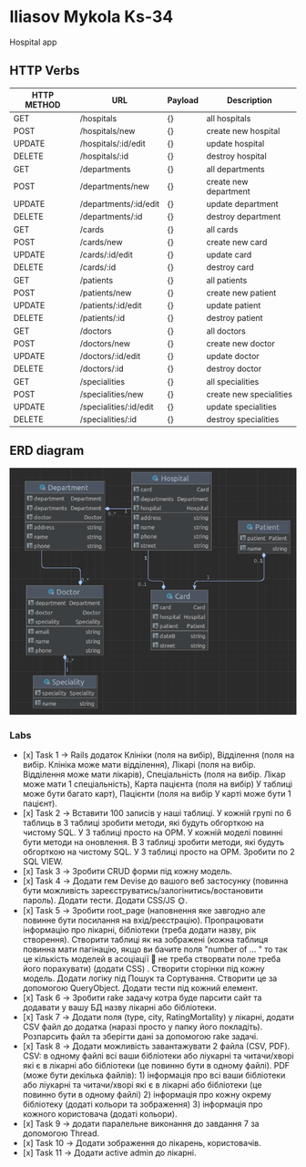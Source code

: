 # Iliasov Mykola Ks-34
Hospital app

## HTTP Verbs
| HTTP METHOD | URL                    | Payload | Description            |
|-------------|------------------------|---------|------------------------|
| GET         | /hospitals             | {}      | all hospitals          |
| POST        | /hospitals/new         | {}      | create new hospital    |
| UPDATE      | /hospitals/:id/edit    | {}      | update hospital        |
| DELETE      | /hospitals/:id         | {}      | destroy hospital       |
| GET         | /departments           | {}      | all departments        |
| POST        | /departments/new       | {}      | create new department  |
| UPDATE      | /departments/:id/edit  | {}      | update department      |
| DELETE      | /departments/:id       | {}      | destroy department     |
| GET         | /cards                 | {}      | all cards              |
| POST        | /cards/new             | {}      | create new card        |
| UPDATE      | /cards/:id/edit        | {}      | update card            |
| DELETE      | /cards/:id             | {}      | destroy card           |
| GET         | /patients              | {}      | all patients           |
| POST        | /patients/new          | {}      | create new patient     |
| UPDATE      | /patients/:id/edit     | {}      | update patient         |
| DELETE      | /patients/:id          | {}      | destroy patient        |
| GET         | /doctors               | {}      | all doctors            |
| POST        | /doctors/new           | {}      | create new doctor      |
| UPDATE      | /doctors/:id/edit      | {}      | update doctor          |
| DELETE      | /doctors/:id           | {}      | destroy doctor         |
| GET         | /specialities          | {}      | all specialities       |
| POST        | /specialities/new      | {}      | create new specialities|
| UPDATE      | /specialities/:id/edit | {}      | update specialities    |
| DELETE      | /specialities/:id      | {}      | destroy specialities   |


## ERD diagram
![img.png](img.png)

### Labs

- [х] Task 1 -> Rails додаток Клініки (поля на вибір), Відділення (поля на вибір. Клініка може мати відділення), Лікарі (поля на вибір. Відділення може мати лікарів), Спеціальність (поля на вибір. Лікар може мати 1 спеціальність), Карта пацієнта (поля на вибір) У таблиці може бути багато карт), Пацієнти (поля на вибір У карті може бути 1 пацієнт).
- [х] Task 2 -> Вставити 100 записів у наші таблиці. У кожній групі по 6 таблиць в 3 таблиці зробити методи, які будуть обгорткою на чистому SQL. У 3 таблиці просто на ОРМ. У кожній моделі повинні бути методи на оновлення. В 3 таблиці зробити методи, які будуть обгорткою на чистому SQL. У 3 таблиці просто на ОРМ. Зробити по 2 SQL VIEW.
- [х] Task 3 -> Зробити CRUD форми під кожну модель.
- [х] Task 4 -> Додати гем Devise до вашого веб застосунку (повинна бути можливість зареєструватись/залогінитись/востановити пароль). Додати тести. Додати CSS/JS 🌞.
- [х] Task 5 -> Зробити root_page (наповнення яке завгодно але повинне бути посилання на вхід/реєстрацію). Пропрацювати інформацію про лікарні, бібліотеки (треба додати назву, рік створення). Створити таблиці як на зображені (кожна таблиця повинна мати пагінацію, якщо ви бачите поля "number of ... " то так це кількість моделей в асоціації 🙂 не треба створвати поле треба його порахувати) (додати CSS) . Створити сторінки під кожну модель. Додати логіку під Пошук та Сортування. Створити це за допомогою QueryObject. Додати тести під кожний елемент.
- [х] Task 6 -> Зробити rake задачу котра буде парсити сайт та додавати у вашу БД назву лікарні або бібліотеки.
- [х] Task 7 -> Додати поля (type, city, RatingMortality) у лікарні, додати CSV файл до додатка (наразі просто у папку його покладіть). Розпарсить файл та зберігти дані за допомогою rake задачі.
- [х] Task 8 -> Додати можливість завантажувати 2 файла (СSV, PDF). СSV: в одному файлі всі ваши бібліотеки або ліукарні та читачи/хворі які є в лікарні або бібліотеки (це повинно бути в одному файлі). PDF (може бути декілька файлів): 1) інформація про  всі ваши бібліотеки або ліукарні та читачи/хворі які є в лікарні або бібліотеки (це повинно бути в одному файлі) 2) інформація про кожну окрему бібліотеку (додаті кольори та зображення) 3) інформація про кожного користовача  (додаті кольори).
- [х] Task 9 -> додати паралельне виконання до завдання 7 за допомогою Thread.
- [х] Task 10 -> Додати зображення до лікарень, користовачів.
- [х] Task 11 -> Додати active admin до лікарні.
